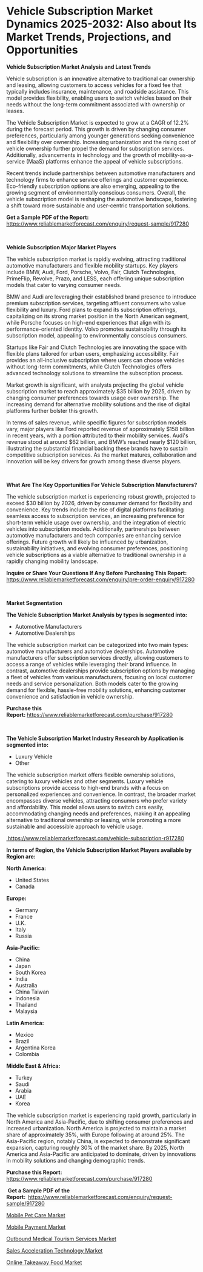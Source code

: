 <p><h1>Vehicle Subscription Market Dynamics 2025-2032: Also about Its Market Trends, Projections, and Opportunities</h1></p><p><strong>Vehicle Subscription Market Analysis and Latest Trends</strong></p>
<p><p>Vehicle subscription is an innovative alternative to traditional car ownership and leasing, allowing customers to access vehicles for a fixed fee that typically includes insurance, maintenance, and roadside assistance. This model provides flexibility, enabling users to switch vehicles based on their needs without the long-term commitment associated with ownership or leases.</p><p>The Vehicle Subscription Market is expected to grow at a CAGR of 12.2% during the forecast period. This growth is driven by changing consumer preferences, particularly among younger generations seeking convenience and flexibility over ownership. Increasing urbanization and the rising cost of vehicle ownership further propel the demand for subscription services. Additionally, advancements in technology and the growth of mobility-as-a-service (MaaS) platforms enhance the appeal of vehicle subscriptions.</p><p>Recent trends include partnerships between automotive manufacturers and technology firms to enhance service offerings and customer experience. Eco-friendly subscription options are also emerging, appealing to the growing segment of environmentally conscious consumers. Overall, the vehicle subscription model is reshaping the automotive landscape, fostering a shift toward more sustainable and user-centric transportation solutions.</p></p>
<p><strong>Get a Sample PDF of the Report:&nbsp;</strong> <a href="https://www.reliablemarketforecast.com/enquiry/request-sample/917280?utm_campaign=1105&utm_medium=2&utm_source=Github&utm_content=ia&utm_term=07032025&utm_id=vehicle-subscription">https://www.reliablemarketforecast.com/enquiry/request-sample/917280</a></p>
<p>&nbsp;</p>
<p><strong>Vehicle Subscription Major Market Players</strong></p>
<p><p>The vehicle subscription market is rapidly evolving, attracting traditional automotive manufacturers and flexible mobility startups. Key players include BMW, Audi, Ford, Porsche, Volvo, Fair, Clutch Technologies, PrimeFlip, Revolve, Prazo, and LESS, each offering unique subscription models that cater to varying consumer needs.</p><p>BMW and Audi are leveraging their established brand presence to introduce premium subscription services, targeting affluent consumers who value flexibility and luxury. Ford plans to expand its subscription offerings, capitalizing on its strong market position in the North American segment, while Porsche focuses on high-end experiences that align with its performance-oriented identity. Volvo promotes sustainability through its subscription model, appealing to environmentally conscious consumers.</p><p>Startups like Fair and Clutch Technologies are innovating the space with flexible plans tailored for urban users, emphasizing accessibility. Fair provides an all-inclusive subscription where users can choose vehicles without long-term commitments, while Clutch Technologies offers advanced technology solutions to streamline the subscription process.</p><p>Market growth is significant, with analysts projecting the global vehicle subscription market to reach approximately $35 billion by 2025, driven by changing consumer preferences towards usage over ownership. The increasing demand for alternative mobility solutions and the rise of digital platforms further bolster this growth.</p><p>In terms of sales revenue, while specific figures for subscription models vary, major players like Ford reported revenue of approximately $158 billion in recent years, with a portion attributed to their mobility services. Audi's revenue stood at around $62 billion, and BMW’s reached nearly $120 billion, illustrating the substantial financial backing these brands have to sustain competitive subscription services. As the market matures, collaboration and innovation will be key drivers for growth among these diverse players.</p></p>
<p>&nbsp;</p>
<p><strong>What Are The Key Opportunities For Vehicle Subscription Manufacturers?</strong></p>
<p><p>The vehicle subscription market is experiencing robust growth, projected to exceed $30 billion by 2026, driven by consumer demand for flexibility and convenience. Key trends include the rise of digital platforms facilitating seamless access to subscription services, an increasing preference for short-term vehicle usage over ownership, and the integration of electric vehicles into subscription models. Additionally, partnerships between automotive manufacturers and tech companies are enhancing service offerings. Future growth will likely be influenced by urbanization, sustainability initiatives, and evolving consumer preferences, positioning vehicle subscriptions as a viable alternative to traditional ownership in a rapidly changing mobility landscape.</p></p>
<p><strong>Inquire or Share Your Questions If Any Before Purchasing This Report:</strong> <a href="https://www.reliablemarketforecast.com/enquiry/pre-order-enquiry/917280?utm_campaign=1105&utm_medium=2&utm_source=Github&utm_content=ia&utm_term=07032025&utm_id=vehicle-subscription">https://www.reliablemarketforecast.com/enquiry/pre-order-enquiry/917280</a></p>
<p>&nbsp;</p>
<p><strong>Market Segmentation</strong></p>
<p><strong>The Vehicle Subscription Market Analysis by types is segmented into:</strong></p>
<p><ul><li>Automotive Manufacturers</li><li>Automotive Dealerships</li></ul></p>
<p><p>The vehicle subscription market can be categorized into two main types: automotive manufacturers and automotive dealerships. Automotive manufacturers offer subscription services directly, allowing customers to access a range of vehicles while leveraging their brand influence. In contrast, automotive dealerships provide subscription options by managing a fleet of vehicles from various manufacturers, focusing on local customer needs and service personalization. Both models cater to the growing demand for flexible, hassle-free mobility solutions, enhancing customer convenience and satisfaction in vehicle ownership.</p></p>
<p><strong>Purchase this Report:&nbsp;</strong><a href="https://www.reliablemarketforecast.com/purchase/917280?utm_campaign=1105&utm_medium=2&utm_source=Github&utm_content=ia&utm_term=07032025&utm_id=vehicle-subscription">https://www.reliablemarketforecast.com/purchase/917280</a></p>
<p>&nbsp;</p>
<p><strong>The Vehicle Subscription Market Industry Research by Application is segmented into:</strong></p>
<p><ul><li>Luxury Vehicle</li><li>Other</li></ul></p>
<p><p>The vehicle subscription market offers flexible ownership solutions, catering to luxury vehicles and other segments. Luxury vehicle subscriptions provide access to high-end brands with a focus on personalized experiences and convenience. In contrast, the broader market encompasses diverse vehicles, attracting consumers who prefer variety and affordability. This model allows users to switch cars easily, accommodating changing needs and preferences, making it an appealing alternative to traditional ownership or leasing, while promoting a more sustainable and accessible approach to vehicle usage.</p></p>
<p><a href="https://www.reliablemarketforecast.com/vehicle-subscription-r917280?utm_campaign=1105&utm_medium=2&utm_source=Github&utm_content=ia&utm_term=07032025&utm_id=vehicle-subscription">&nbsp;https://www.reliablemarketforecast.com/vehicle-subscription-r917280</a></p>
<p><strong>In terms of Region, the Vehicle Subscription Market Players available by Region are:</strong></p>
<p>
    <p> <strong> North America: </strong>
        <ul>
            <li>United States</li>
            <li>Canada</li>
        </ul>
        </p> 
    <p> <strong> Europe: </strong>
        <ul>
            <li>Germany</li>
            <li>France</li>
            <li>U.K.</li>
            <li>Italy</li>
            <li>Russia</li>
        </ul>
        </p> 
    <p> <strong> Asia-Pacific: </strong>
        <ul>
            <li>China</li>
            <li>Japan</li>
            <li>South Korea</li>
            <li>India</li>
            <li>Australia</li>
            <li>China Taiwan</li>
            <li>Indonesia</li>
            <li>Thailand</li>
            <li>Malaysia</li>
        </ul>
        </p> 
    <p> <strong> Latin America: </strong>
        <ul>
            <li>Mexico</li>
            <li>Brazil</li>
            <li>Argentina Korea</li>
            <li>Colombia</li>
        </ul>
        </p> 
    <p> <strong> Middle East & Africa: </strong>
        <ul>
            <li>Turkey</li>
            <li>Saudi</li>
            <li>Arabia</li>
            <li>UAE</li>
            <li>Korea</li>
        </ul>
    </p>
    </p>
<p><p>The vehicle subscription market is experiencing rapid growth, particularly in North America and Asia-Pacific, due to shifting consumer preferences and increased urbanization. North America is projected to maintain a market share of approximately 35%, with Europe following at around 25%. The Asia-Pacific region, notably China, is expected to demonstrate significant expansion, capturing roughly 30% of the market share. By 2025, North America and Asia-Pacific are anticipated to dominate, driven by innovations in mobility solutions and changing demographic trends.</p></p>
<p><strong>Purchase this Report: </strong><a href="https://www.reliablemarketforecast.com/purchase/917280?utm_campaign=1105&utm_medium=2&utm_source=Github&utm_content=ia&utm_term=07032025&utm_id=vehicle-subscription">https://www.reliablemarketforecast.com/purchase/917280</a></p>
<p>&nbsp;<strong>Get a Sample PDF of the Report:&nbsp;&nbsp;</strong><a href="https://www.reliablemarketforecast.com/enquiry/request-sample/917280?utm_campaign=1105&utm_medium=2&utm_source=Github&utm_content=ia&utm_term=07032025&utm_id=vehicle-subscription">https://www.reliablemarketforecast.com/enquiry/request-sample/917280</a></p>
<p><strong></strong></p>
<p><p><a href="https://github.com/ilanarohalgh/Market-Research-Report-List-1/blob/main/mobile-pet-care-market.md?utm_campaign=1105&utm_medium=2&utm_source=Github&utm_content=ia&utm_term=07032025&utm_id=vehicle-subscription">Mobile Pet Care Market</a></p><p><a href="https://github.com/zdybelzinn/Market-Research-Report-List-1/blob/main/mobile-payment-market.md?utm_campaign=1105&utm_medium=2&utm_source=Github&utm_content=ia&utm_term=07032025&utm_id=vehicle-subscription">Mobile Payment Market</a></p><p><a href="https://github.com/naingbiner7i/Market-Research-Report-List-1/blob/main/outbound-medical-tourism-services-market.md?utm_campaign=1105&utm_medium=2&utm_source=Github&utm_content=ia&utm_term=07032025&utm_id=vehicle-subscription">Outbound Medical Tourism Services Market</a></p><p><a href="https://github.com/tabormahay2f/Market-Research-Report-List-1/blob/main/sales-acceleration-technology-market.md?utm_campaign=1105&utm_medium=2&utm_source=Github&utm_content=ia&utm_term=07032025&utm_id=vehicle-subscription">Sales Acceleration Technology Market</a></p><p><a href="https://github.com/siwerhommer97/Market-Research-Report-List-1/blob/main/online-takeaway-food-market.md?utm_campaign=1105&utm_medium=2&utm_source=Github&utm_content=ia&utm_term=07032025&utm_id=vehicle-subscription">Online Takeaway Food Market</a></p></p>